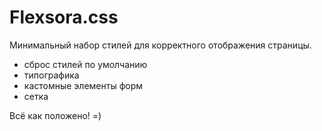 # Flexsora.css

Минимальный набор стилей для корректного отображения страницы.

- сброс стилей по умолчанию
- типографика
- кастомные элементы форм
- сетка

Всё как положено! =)
